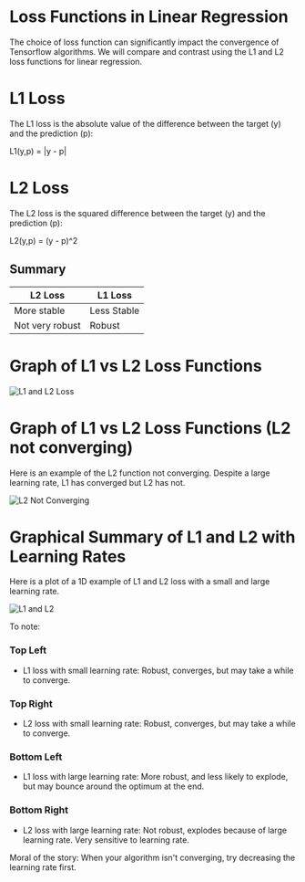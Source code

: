 # Loss Functions in Linear Regression

The choice of loss function can significantly impact the convergence of Tensorflow algorithms.  We will compare and contrast using the L1 and L2 loss functions for linear regression.

# L1 Loss

The L1 loss is the absolute value of the difference between the target (y) and the prediction (p):

L1(y,p) = |y - p|

# L2 Loss

The L2 loss is the squared difference between the target (y) and the prediction (p):

L2(y,p) = (y - p)^2

## Summary

| L2 Loss         | L1 Loss       |
|-----------------|---------------|
| More stable     | Less Stable   |
| Not very robust | Robust        |


# Graph of L1 vs L2 Loss Functions

![L1 and L2 Loss](https://github.com/nfmcclure/tensorflow_cookbook/blob/master/03_Linear_Regression/images/04_L1_L2_loss.png "L1 and L2 Loss")

# Graph of L1 vs L2 Loss Functions (L2 not converging)

Here is an example of the L2 function not converging.  Despite a large learning rate, L1 has converged but L2 has not.

![L2 Not Converging](https://github.com/nfmcclure/tensorflow_cookbook/blob/master/03_Linear_Regression/images/04_L1_L2_loss2.png "L2 Not Converging")

# Graphical Summary of L1 and L2 with Learning Rates

Here is a plot of a 1D example of L1 and L2 loss with a small and large learning rate.

![L1 and L2](https://github.com/nfmcclure/tensorflow_cookbook/blob/master/03_Linear_Regression/images/04_L1_L2_learningrates.png "L1 and L2")

To note:

### Top Left
 - L1 loss with small learning rate:  Robust, converges, but may take a while to converge.

### Top Right
 - L2 loss with small learning rate: Robust, converges, but may take a while to converge.

### Bottom Left
 - L1 loss with large learning rate: More robust, and less likely to explode, but may bounce around the optimum at the end.

### Bottom Right
 - L2 loss with large learning rate: Not robust, explodes because of large learning rate. Very sensitive to learning rate.

Moral of the story: When your algorithm isn't converging, try decreasing the learning rate first.

